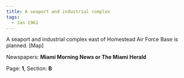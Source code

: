 ```yaml
---  
title: A seaport and industrial complex  
tags:  
  - Jan 1961  
---  
```

  
A seaport and industrial complex east of Homestead Air Force Base is planned. [Map]  
  
Newspapers: **Miami Morning News or The Miami Herald**  
  
Page: **1**, Section: **B** 
